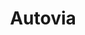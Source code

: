 ---
title: "Autovia"
url: /san-fernando-del-valle-de-catamarca/autovia-avenida-acosta-villafane/
shop: coche
---